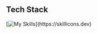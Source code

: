 <p align="left"></p>

## Tech Stack

[![My Skills](https://skillicons.dev/icons?i=python,bash,ruby,js,svelte,tailwind,aws,flask,sql,)](https://skillicons.dev)


          

